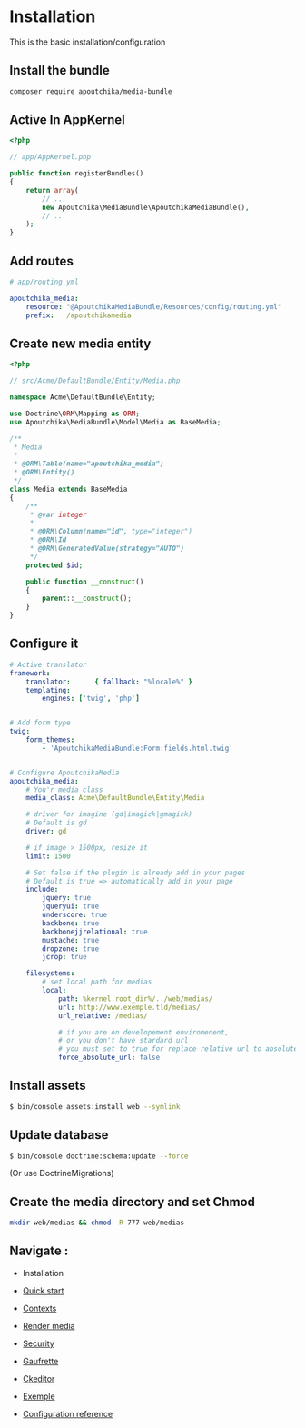 Installation
============

This is the basic installation/configuration

Install the bundle
------------------

```bash
composer require apoutchika/media-bundle
```

Active In AppKernel
-------------------

```php
<?php

// app/AppKernel.php

public function registerBundles()
{
    return array(
        // ...
        new Apoutchika\MediaBundle\ApoutchikaMediaBundle(),
        // ...
    );
}
```


Add routes
----------

```yaml
# app/routing.yml

apoutchika_media:
    resource: "@ApoutchikaMediaBundle/Resources/config/routing.yml"
    prefix:   /apoutchikamedia
```

Create new media entity
-----------------------

```php
<?php

// src/Acme/DefaultBundle/Entity/Media.php

namespace Acme\DefaultBundle\Entity;

use Doctrine\ORM\Mapping as ORM;
use Apoutchika\MediaBundle\Model\Media as BaseMedia;

/**
 * Media
 *
 * @ORM\Table(name="apoutchika_media")
 * @ORM\Entity()
 */
class Media extends BaseMedia
{
    /**
     * @var integer
     *
     * @ORM\Column(name="id", type="integer")
     * @ORM\Id
     * @ORM\GeneratedValue(strategy="AUTO")
     */
    protected $id;

    public function __construct()
    {
        parent::__construct();
    }
}
```


Configure it
------------

```yaml
# Active translator
framework:
    translator:      { fallback: "%locale%" }
    templating:
        engines: ['twig', 'php']


# Add form type
twig:
    form_themes:
        - 'ApoutchikaMediaBundle:Form:fields.html.twig'


# Configure ApoutchikaMedia
apoutchika_media:
    # You'r media class
    media_class: Acme\DefaultBundle\Entity\Media

    # driver for imagine (gd|imagick|gmagick)
    # Default is gd
    driver: gd

    # if image > 1500px, resize it
    limit: 1500

    # Set false if the plugin is already add in your pages
    # Default is true => automatically add in your page
    include:
        jquery: true
        jqueryui: true
        underscore: true
        backbone: true
        backbonejjrelational: true
        mustache: true
        dropzone: true
        jcrop: true

    filesystems:
        # set local path for medias
        local:
            path: %kernel.root_dir%/../web/medias/
            url: http://www.exemple.tld/medias/
            url_relative: /medias/

            # if you are on developement enviromenent, 
            # or you don't have stardard url
            # you must set to true for replace relative url to absolute url
            force_absolute_url: false
```

Install assets
--------------

```bash
$ bin/console assets:install web --symlink
```

Update database
--------------

```bash
$ bin/console doctrine:schema:update --force
```
(Or use DoctrineMigrations)

Create the media directory and set Chmod
----------------------------------------

```bash
mkdir web/medias && chmod -R 777 web/medias
```


Navigate :
----------

* Installation
* [Quick start](quickstart.md)
* [Contexts](contexts.md)
* [Render media](rendermedia.md)
* [Security](security.md)
* [Gaufrette](gaufrette.md)
* [Ckeditor](ckeditor.md)

* [Exemple](exemple.md)
* [Configuration reference](configuration_reference.md)
